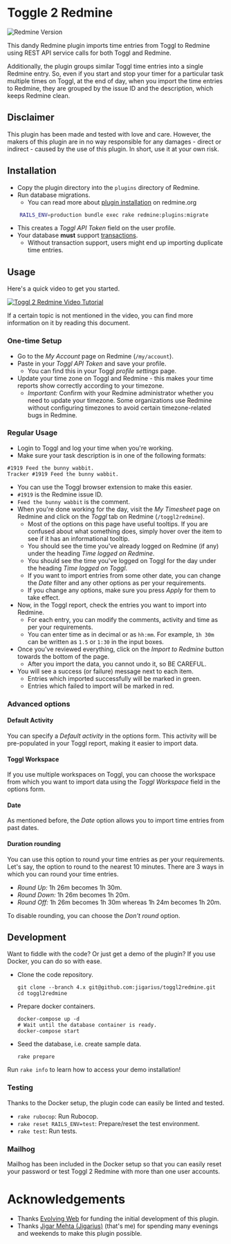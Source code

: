 # Toggle 2 Redmine

![Redmine Version](https://img.shields.io/badge/Redmine-4.x-green.svg)

This dandy Redmine plugin imports time entries from Toggl to Redmine using
REST API service calls for both Toggl and Redmine.

Additionally, the plugin groups similar Toggl time entries into a single Redmine
entry. So, even if you start and stop your timer for a particular task multiple
times on Toggl, at the end of day, when you import the time entries to Redmine,
they are grouped by the issue ID and the description, which keeps Redmine clean.

## Disclaimer

This plugin has been made and tested with love and care. However, the makers
of this plugin are in no way responsible for any damages - direct or indirect -
caused by the use of this plugin. In short, use it at your own risk.

## Installation

* Copy the plugin directory into the `plugins` directory of Redmine.
* Run database migrations.
  * You can read more about
[plugin installation](http://www.redmine.org/projects/redmine/wiki/Plugins) on redmine.org
```bash
    RAILS_ENV=production bundle exec rake redmine:plugins:migrate
```
  * This creates a _Toggl API Token_ field on the user profile.
* Your database **must** support [transactions](https://en.wikipedia.org/wiki/Database_transaction).
  * Without transaction support, users might end up importing duplicate
    time entries.

## Usage

Here's a quick video to get you started.

[![Toggl 2 Redmine Video Tutorial](https://img.youtube.com/vi/FdwWUYllop4/0.jpg)](https://www.youtube.com/watch?v=FdwWUYllop4)

If a certain topic is not mentioned in the video, you can find more information on it by reading this document.

### One-time Setup

* Go to the _My Account_ page on Redmine (`/my/account`).
* Paste in your _Toggl API Token_ and save your profile.
  * You can find this in your Toggl _profile settings_ page.
* Update your time zone on Toggl and Redmine - this makes your time reports
  show correctly according to your timezone.
  * *Important:* Confirm with your Redmine administrator whether you need to
    update your timezone. Some organizations use Redmine without configuring
    timezones to avoid certain timezone-related bugs in Redmine.

### Regular Usage

* Login to Toggl and log your time when you're working.
* Make sure your task description is in one of the following formats:
```
#1919 Feed the bunny wabbit.
Tracker #1919 Feed the bunny wabbit.
```
  * You can use the Toggl browser extension to make this easier.
  * `#1919` is the Redmine issue ID.
  * `Feed the bunny wabbit` is the comment.
* When you're done working for the day, visit the _My Timesheet_ page on Redmine
  and click on the _Toggl_ tab on Redmine (`/toggl2redmine`).
  * Most of the options on this page have useful tooltips. If you are confused
    about what something does, simply hover over the item to see if it has an
    informational tooltip.
  * You should see the time you've already logged on Redmine (if any) under the
    heading _Time logged on Redmine_.
  * You should see the time you've logged on Toggl for the day under the
    heading _Time logged on Toggl_.
  * If you want to import entries from some other date, you can change the
    _Date_ filter and any other options as per your requirements.
  * If you change any options, make sure you press _Apply_ for them to
    take effect.
* Now, in the Toggl report, check the entries you want to import into Redmine.
  * For each entry, you can modify the comments, activity and time as per your
    requirements.
  * You can enter time as in decimal or as `hh:mm`. For example, `1h 30m` can
    be written as `1.5` or `1:30` in the input boxes.
* Once you've reviewed everything, click on the _Import to Redmine_ button
  towards the bottom of the page.
  * After you import the data, you cannot undo it, so BE CAREFUL.
* You will see a success (or failure) message next to each item.
  * Entries which imported successfully will be marked in green.
  * Entries which failed to import will be marked in red.

### Advanced options

#### Default Activity

You can specify a _Default activity_ in the options form. This activity will
be pre-populated in your Toggl report, making it easier to import data.

#### Toggl Workspace

If you use multiple workspaces on Toggl, you can choose the workspace from
which you want to import data using the _Toggl Workspace_ field in the options
form.

#### Date

As mentioned before, the _Date_ option allows you to import time entries from
past dates.

#### Duration rounding

You can use this option to round your time entries as per your requirements.
Let's say, the option to round to the nearest 10 minutes. There are 3 ways in
which you can round your time entries.

* *Round Up:* 1h 26m becomes 1h 30m.
* *Round Down:* 1h 26m becomes 1h 20m.
* *Round Off:* 1h 26m becomes 1h 30m whereas 1h 24m becomes 1h 20m.

To disable rounding, you can choose the *Don't round* option.

## Development

Want to fiddle with the code? Or just get a demo of the plugin? If you use
Docker, you can do so with ease.

  * Clone the code repository.
    ```
    git clone --branch 4.x git@github.com:jigarius/toggl2redmine.git
    cd toggl2redmine
    ```
  * Prepare docker containers.
    ```
    docker-compose up -d
    # Wait until the database container is ready.
    docker-compose start
    ```
  * Seed the database, i.e. create sample data.
    ```
    rake prepare
    ```

Run `rake info` to learn how to access your demo installation!

### Testing

Thanks to the Docker setup, the plugin code can easily be linted and tested.

  * `rake rubocop`: Run Rubocop.
  * `rake reset RAILS_ENV=test`: Prepare/reset the test environment.
  * `rake test`: Run tests.

### Mailhog

Mailhog has been included in the Docker setup so that you can easily reset
your password or test Toggl 2 Redmine with more than one user accounts.

# Acknowledgements

* Thanks [Evolving Web](https://evolvingweb.ca/) for funding the initial
  development of this plugin.
* Thanks [Jigar Mehta (Jigarius)](https://jigarius.com/about) (that's me)
  for spending many evenings and weekends to make this plugin possible.
